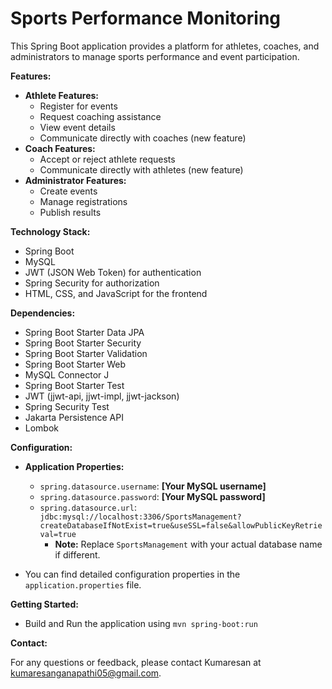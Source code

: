 # Sports Performance Monitoring

This Spring Boot application provides a platform for athletes, coaches, and administrators to manage sports performance and event participation.

**Features:**

* **Athlete Features:**
    * Register for events
    * Request coaching assistance
    * View event details
    * Communicate directly with coaches (new feature)
* **Coach Features:**
    * Accept or reject athlete requests
    * Communicate directly with athletes (new feature)
* **Administrator Features:**
    * Create events
    * Manage registrations
    * Publish results

**Technology Stack:**

* Spring Boot
* MySQL
* JWT (JSON Web Token) for authentication
* Spring Security for authorization
* HTML, CSS, and JavaScript for the frontend

**Dependencies:**

* Spring Boot Starter Data JPA
* Spring Boot Starter Security
* Spring Boot Starter Validation
* Spring Boot Starter Web
* MySQL Connector J
* Spring Boot Starter Test
* JWT (jjwt-api, jjwt-impl, jjwt-jackson)
* Spring Security Test
* Jakarta Persistence API
* Lombok

**Configuration:**

* **Application Properties:**
    * `spring.datasource.username`: **[Your MySQL username]** 
    * `spring.datasource.password`: **[Your MySQL password]** 
    * `spring.datasource.url`: `jdbc:mysql://localhost:3306/SportsManagement?createDatabaseIfNotExist=true&useSSL=false&allowPublicKeyRetrieval=true` 
        * **Note:** Replace `SportsManagement` with your actual database name if different.

* You can find detailed configuration properties in the `application.properties` file.

**Getting Started:**

* Build and Run the application using `mvn spring-boot:run`

**Contact:**

For any questions or feedback, please contact Kumaresan at kumaresanganapathi05@gmail.com.
